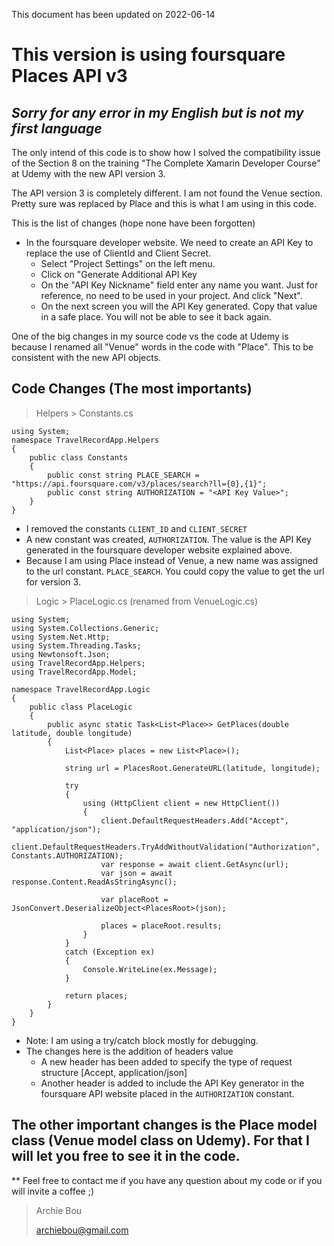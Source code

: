 This document has been updated on 2022-06-14
# This version is using foursquare Places API v3

## ***Sorry for any error in my English but is not my first language***

The only intend of this code is to show how I solved the compatibility issue of the Section 8 on the training "The Complete Xamarin Developer Course" at Udemy with the new API version 3.

The API version 3 is completely different. I am not found the Venue section. Pretty sure was replaced by Place and this is what I am using in this code.

This is the list of changes (hope none have been forgotten)

- In the foursquare developer website. We need to create an API Key to replace the use of ClientId and Client Secret.
   - Select "Project Settings" on the left menu.
   - Click on "Generate Additional API Key
   - On the "API Key Nickname" field enter any name you want. Just for reference, no need to be used in your project. And click "Next".
   - On the next screen you will the API Key generated. Copy that value in a safe place. You will not be able to see it back again.

One of the big changes in my source code vs the code at Udemy is because I renamed all "Venue" words in the code with "Place". This to be consistent with the new API objects.

## Code Changes (The most importants)

> Helpers > Constants.cs
```
using System;
namespace TravelRecordApp.Helpers
{
	public class Constants
	{
		public const string PLACE_SEARCH = "https://api.foursquare.com/v3/places/search?ll={0},{1}";
		public const string AUTHORIZATION = "<API Key Value>";
	}
}
```
- I removed the constants ``CLIENT_ID`` and ``CLIENT_SECRET``
- A new constant was created, ``AUTHORIZATION``. The value is the API Key generated in the foursquare developer website explained above.
- Because I am using Place instead of Venue, a new name was assigned to the url constant. ``PLACE_SEARCH``. You could copy the value to get the url for version 3.

> Logic > PlaceLogic.cs (renamed from VenueLogic.cs)
```
using System;
using System.Collections.Generic;
using System.Net.Http;
using System.Threading.Tasks;
using Newtonsoft.Json;
using TravelRecordApp.Helpers;
using TravelRecordApp.Model;

namespace TravelRecordApp.Logic
{
	public class PlaceLogic
	{
		public async static Task<List<Place>> GetPlaces(double latitude, double longitude)
        {
			List<Place> places = new List<Place>();

			string url = PlacesRoot.GenerateURL(latitude, longitude);

			try
            {
				using (HttpClient client = new HttpClient())
				{
					client.DefaultRequestHeaders.Add("Accept", "application/json");
					client.DefaultRequestHeaders.TryAddWithoutValidation("Authorization", Constants.AUTHORIZATION);
					var response = await client.GetAsync(url);
					var json = await response.Content.ReadAsStringAsync();

					var placeRoot = JsonConvert.DeserializeObject<PlacesRoot>(json);

					places = placeRoot.results;
				}
			}
			catch (Exception ex)
            {
				Console.WriteLine(ex.Message);
            }

			return places;
        }
	}
}
```
- Note: I am using a try/catch block mostly for debugging.
- The changes here is the addition of headers value
   - A new header has been added to specify the type of request structure [Accept, application/json]
   - Another header is added to include the API Key generator in the foursquare API website placed in the `AUTHORIZATION` constant.
  
## The other important changes is the Place model class (Venue model class on Udemy). For that I will let you free to see it in the code.


** Feel free to contact me if you have any question about my code or if you will invite a coffee ;)


> Archie Bou
> 
> archiebou@gmail.com
